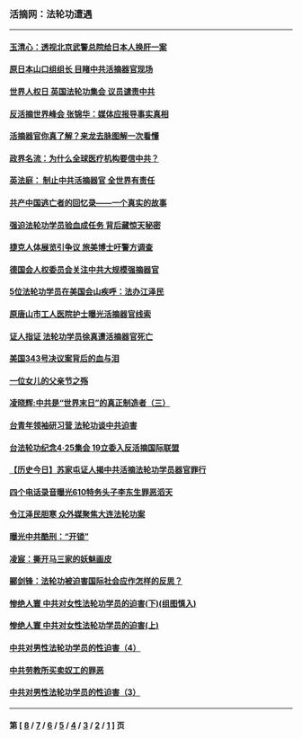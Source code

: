 ### 活摘网：法轮功遭遇
---
#### [玉清心：透视北京武警总院给日本人换肝一案](../../pages/nf5881/n13771978.md?11270430) 
#### [原日本山口组组长 目睹中共活摘器官现场](../../pages/nf5881/n13767360.md?11270430) 
#### [世界人权日 英国法轮功集会 议员谴责中共](../../pages/nf5881/n13431763.md?11270430) 
#### [反活摘世界峰会 张锦华：媒体应报导事实真相](../../pages/nf5881/n13278502.md?11270430) 
#### [活摘器官你真了解？来龙去脉图解一次看懂](../../pages/nf5881/n13013820.md?11270430) 
#### [政界名流：为什么全球医疗机构要信中共？](../../pages/nf5881/n11945479.md?11270430) 
#### [英法庭： 制止中共活摘器官 全世界有责任](../../pages/nf5881/n11330691.md?11270430) 
#### [共产中国逃亡者的回忆录——一个真实的故事](../../pages/nf5881/n10918649.md?11270430) 
#### [强迫法轮功学员验血成任务 背后藏惊天秘密](../../pages/nf5881/n4252384.md?11270430) 
#### [捷克人体展览引争议 旅美博士吁警方调查](../../pages/nf5881/n9429187.md?11270430) 
#### [德国会人权委员会关注中共大规模强摘器官](../../pages/nf5881/n8418950.md?11270430) 
#### [5位法轮功学员在美国会山疾呼：法办江泽民](../../pages/nf5881/n8101519.md?11270430) 
#### [原唐山市工人医院护士曝光活摘器官线索](../../pages/nf5881/n8076384.md?11270430) 
#### [证人指证 法轮功学员徐真遭活摘器官死亡](../../pages/nf5881/n8042467.md?11270430) 
#### [美国343号决议案背后的血与泪](../../pages/nf5881/n8020684.md?11270430) 
#### [一位女儿的父亲节之殇](../../pages/nf5881/n8014122.md?11270430) 
#### [凌晓辉:中共是“世界末日”的真正制造者（三）](../../pages/nf5881/n4210333.md?11270430) 
#### [台青年领袖研习营 法轮功谈中共迫害](../../pages/nf5881/n4141857.md?11270430) 
#### [台法轮功纪念4‧25集会 19立委入反活摘国际联盟](../../pages/nf5881/n4141821.md?11270430) 
#### [【历史今日】苏家屯证人揭中共活摘法轮功学员器官罪行](../../pages/nf5881/n4135912.md?11270430) 
#### [四个电话录音曝光610特务头子李东生罪恶滔天](../../pages/nf5881/n4040060.md?11270430) 
#### [令江泽民胆寒 众外媒聚焦大连法轮功案](../../pages/nf5881/n3932671.md?11270430) 
#### [曝光中共酷刑：“开锁”](../../pages/nf5881/n3889373.md?11270430) 
#### [凌宸：撕开马三家的妖魅画皮](../../pages/nf5881/n3849369.md?11270430) 
#### [郦剑锋：法轮功被迫害国际社会应作怎样的反思？](../../pages/nf5881/n3824560.md?11270430) 
#### [惨绝人寰 中共对女性法轮功学员的迫害(下)(组图慎入)](../../pages/nf5881/n3816285.md?11270430) 
#### [惨绝人寰 中共对女性法轮功学员的迫害(上)](../../pages/nf5881/n3815374.md?11270430) 
#### [中共对男性法轮功学员的性迫害（4）](../../pages/nf5881/n3769144.md?11270430) 
#### [中共劳教所买卖奴工的罪恶](../../pages/nf5881/n3769378.md?11270430) 
#### [中共对男性法轮功学员的性迫害（3）](../../pages/nf5881/n3768231.md?11270430) 

---
#### 第 [ [8](./8.md?11270430) / [7](./7.md?11270430) / [6](./6.md?11270430) / [5](./5.md?11270430) / [4](./4.md?11270430) / [3](./3.md?11270430) / [2](./2.md?11270430) / [1](./1.md?11270430) ] 页
